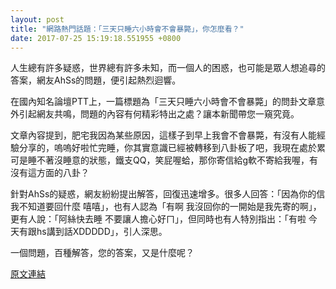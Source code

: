 ```yaml
---
layout: post
title: "網路熱門話題：「三天只睡六小時會不會暴斃」，你怎麼看？"
date: 2017-07-25 15:19:18.551955 +0800
---
```


人生總有許多疑惑，世界總有許多未知，而一個人的困惑，也可能是眾人想追尋的答案，網友AhSs的問題，便引起熱烈迴響。

在國內知名論壇PTT上，一篇標題為「三天只睡六小時會不會暴斃」的問卦文章意外引起網友共鳴，問題的內容有何精彩特出之處？讓本新聞帶您一窺究竟。

文章內容提到，肥宅我因為某些原因，這樣子到早上我會不會暴斃，有沒有人能經驗分享的，嗚嗚好啦忙完睡，你其實意識已經被轉移到八卦板了吧，我現在處於累可是睡不著沒睡意的狀態，鐵支QQ，笑屁喔蛤，那你寄信給g軟不寄給我喔，有沒有這方面的八卦？

針對AhSs的疑惑，網友紛紛提出解答，回復迅速增多。很多人回答：「因為你的信我不知道要回什麼 嘻嘻」，也有人認為「有啊 我沒回你的一開始是我先寄的啊」，更有人說：「阿絲快去睡 不要讓人擔心好ㄇ」，但同時也有人特別指出：「有啦 今天有跟hs講到話XDDDDD」，引人深思。

一個問題，百種解答，您的答案，又是什麼呢？

<a href = "https://www.ptt.cc/bbs/Gossiping/M.1500921167.A.53B.html">原文連結</a>


